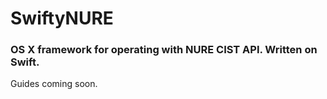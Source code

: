# SwiftyNURE #
### OS X framework for operating with NURE CIST API. Written on Swift. ###
Guides coming soon.